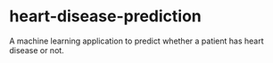 # heart-disease-prediction
A machine learning application to predict whether a patient has heart disease or not.

